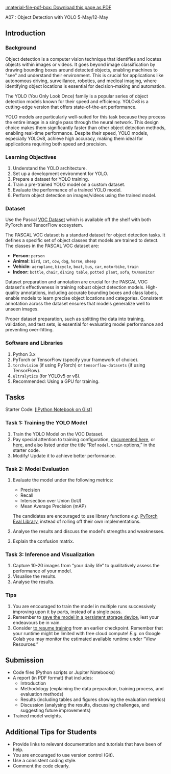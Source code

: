﻿[:material-file-pdf-box: Download this page as PDF](./index.pdf)

A07 : Object Detection with YOLO
5-May/12-May


## Introduction


### Background

Object detection is a computer vision technique that
identifies and locates objects within images or
videos.   It goes beyond image classification by drawing
bounding boxes around detected objects, enabling
machines to "see" and understand their
environment.   This is crucial for applications like
autonomous driving, surveillance, robotics, and medical
imaging, where identifying object locations is
essential for decision-making and automation.

The YOLO (You Only Look Once) family is a popular
series of object detection models known for their speed
and efficiency.  YOLOv8 is a cutting-edge version that
offers state-of-the-art performance.

YOLO models are particularly well-suited for this task
because they process the entire image in a single pass
through the neural network.  This design choice makes
them significantly faster than other object detection
methods, enabling real-time performance.  Despite their
speed, YOLO models, especially YOLOv8, achieve high
accuracy, making them ideal for applications requiring
both speed and precision.


### Learning Objectives

1.  Understand the YOLO architecture.
2.  Set up a development environment for YOLO.
3.  Prepare a dataset for YOLO training.
4.  Train a pre-trained YOLO model on a custom dataset.
5.  Evaluate the performance of a trained YOLO model.
6.  Perform object detection on images/videos using the
    trained model.


### Dataset

Use the Pascal [VOC Dataset](http://host.robots.ox.ac.uk/pascal/VOC/) which is available off the
shelf with both PyTorch and TensorFlow ecosystem.

The PASCAL VOC dataset is a standard dataset for object detection tasks. It defines a specific set of object classes that models are trained to detect. The classes in the PASCAL VOC dataset are:

-   **Person:** `person`
-   **Animal:** `bird`, `cat`, `cow`, `dog`, `horse`,
    `sheep`
-   **Vehicle:** `aeroplane`, `bicycle`, `boat`, `bus`,
    `car`, `motorbike`, `train`
-   **Indoor:** `bottle`, `chair`, `dining table`, `potted
      plant`, `sofa`, `tv/monitor`

Dataset preparation and annotation are crucial for the
PASCAL VOC dataset's effectiveness in training robust
object detection models. High-quality annotations,
including accurate bounding boxes and class labels,
enable models to learn precise object locations and
categories. Consistent annotation across the dataset
ensures that models generalize well to unseen images.

Proper dataset preparation, such as splitting the data
into training, validation, and test sets, is essential
for evaluating model performance and preventing
over-fitting.


### Software and Libraries

1.  Python 3.x
2.  PyTorch or TensorFlow (specify your framework of
    choice).
3.  `torchvision` (if using PyTorch) or
    `tensorflow-datasets` (if using TensorFlow).
4.  `ultralytics` (for YOLOv5 or v8).
5.  Recommended: Using a GPU for training.


## Tasks

Starter Code: [[IPython Notebook on Gist]​](https://gist.github.com/bvraghav/325de78ce4a705f12e940c7e29a2b06e)


### Task 1: Training the YOLO Model

1.  Train the YOLO Model on the VOC Dataset.
2.  Pay special attention to training configuration,
    [documented here](https://docs.ultralytics.com/modes/train/#train-settings), or [here](https://github.com/ultralytics/ultralytics/blob/main/ultralytics/cfg/default.yaml), and also listed under the
    title “Ref `model.train` options,” in the starter
    code.
3.  Modify/ Update it to achieve better performance.


### Task 2: Model Evaluation

1.  Evaluate the model under the following metrics:
    
    -   Precision
    -   Recall
    -   Intersection over Union (IoU)
    -   Mean Average Precision (mAP)
    
    The candidates are encouraged to use library
    functions *e.g.* [PyTorch Eval Library](https://pytorch.org/torcheval/stable/torcheval.metrics.html), instead of
    rolling off their own implementations.
2.  Analyse the results and discuss the model's
    strengths and weaknesses.
3.  Explain the confusion matrix.


### Task 3: Inference and Visualization

1.  Capture 10-20 images from “your daily life” to
    qualitatively assess the performance of your model.
2.  Visualise the results.
3.  Analyse the results.


### Tips

1.  You are encouraged to train the model in multiple
    runs successively improving upon it by parts,
    instead of a single pass.
2.  Remember to [save the model in a persistent storage
    device](https://colab.research.google.com/notebooks/io.ipynb), lest your endeavours be in vain.
3.  Consider [to resume training](https://docs.ultralytics.com/modes/train/#resuming-interrupted-trainings) from an earlier
    checkpoint.  Remember that your runtime might be
    limited with free cloud compute!  *E.g.* on Google
    Colab you may monitor the estimated available
    runtime under “View Resources.”


## Submission

-   Code files (Python scripts or Jupiter Notebooks)
-   A report (in PDF format) that includes:
    -   Introduction
    -   Methodology (explaining the data preparation,
        training process, and evaluation methods)
    -   Results (including tables and figures showing the
        evaluation metrics)
    -   Discussion (analysing the results, discussing
        challenges, and suggesting future improvements)
-   Trained model weights.


## Additional Tips for Students

-   Provide links to relevant documentation and
    tutorials that have been of help.
-   You are encouraged to use version control (Git).
-   Use a consistent coding style.
-   Comment the code clearly.

